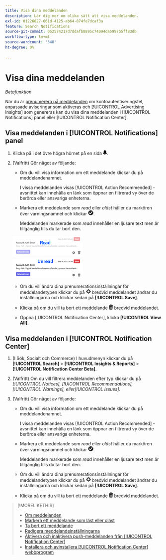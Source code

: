 ```yaml
---
title: Visa dina meddelanden
description: Lär dig mer om olika sätt att visa meddelanden.
exl-id: 01226827-661d-4125-ab64-874fe7dcaf3a
feature: Search Notifications
source-git-commit: 052574217d7ddafb8895c74094da5997b5ff83db
workflow-type: tm+mt
source-wordcount: '348'
ht-degree: 0%

---
```


# Visa dina meddelanden

*Betafunktion*

När du är [prenumerera på meddelanden](notification-edit.md) om kontoautentiseringsfel, anpassade aviseringar som aktiveras och [!UICONTROL Advertising Insights] som genereras kan du visa dina meddelanden i [!UICONTROL Notifications] panel eller [!UICONTROL Notification Center].

## Visa meddelanden i [!UICONTROL Notifications] panel

1. Klicka på i det övre högra hörnet på en sida ![Meddelanden](/help/search-social-commerce/assets/notifications-panel.png "Meddelanden").

1. (Valfritt) Gör något av följande:

   * Om du vill visa information om ett meddelande klickar du på meddelandenamnet.

     I vissa meddelanden visas [!UICONTROL Action Recommended] -avsnittet kan innehålla en länk som öppnar en filtrerad vy över de berörda eller ansvariga enheterna.

   * Markera ett meddelande som *read* eller *oläst* håller du markören över varningsnamnet och klickar ![Markera som läst eller oläst](/help/search-social-commerce/assets/notifications-read-unread.png "Markera som läst eller oläst").

     Meddelanden markerade som *read* innehåller en ljusare text men är tillgänglig tills du tar bort den.

   ![Läs- och olästa meddelanden](/help/search-social-commerce/assets/notifications-read-vs-unread.png "Läs- och olästa meddelanden")

   * Om du vill ändra dina prenumerationsinställningar för meddelandetypen klickar du på ![Inställningar](/help/search-social-commerce/assets/settings-nc.png "Inställningar") bredvid meddelandet ändrar du inställningarna och klickar sedan på **[!UICONTROL Save]**.

   * Klicka på om du vill ta bort ett meddelande ![Ta bort](/help/search-social-commerce/assets/delete.png "Ta bort") bredvid meddelandet.

   * Öppna [!UICONTROL Notification Center], klicka **[!UICONTROL View All]**.

## Visa meddelanden i [!UICONTROL Notification Center]

1. (I Sök, Socialt och Commerce) I huvudmenyn klickar du på **[!UICONTROL Search]** > **[!UICONTROL Insights & Reports]** > **[!UICONTROL Notification Center Beta]**.

1. (Valfritt) Om du vill filtrera meddelanden efter typ klickar du på *[!UICONTROL Notices], [!UICONTROL Recommendations], [!UICONTROL Warnings], eller[!UICONTROL Issues]*.

1. (Valfritt) Gör något av följande:

   * Om du vill visa information om ett meddelande klickar du på meddelandenamnet.

     I vissa meddelanden visas [!UICONTROL Action Recommended] -avsnittet kan innehålla en länk som öppnar en filtrerad vy över de berörda eller ansvariga enheterna.

   * Markera ett meddelande som *read* eller *oläst* håller du markören över varningsnamnet och klickar ![Markera som läst eller oläst](/help/search-social-commerce/assets/notifications-read-unread.png "Markera som läst eller oläst").

     Meddelanden markerade som *read* innehåller en ljusare text men är tillgänglig tills du tar bort den.

   * Om du vill ändra dina prenumerationsinställningar för meddelandetypen klickar du på ![Inställningar](/help/search-social-commerce/assets/settings-nc.png "Inställningar")  bredvid meddelandet ändrar du inställningarna och klickar sedan på **[!UICONTROL Save]**.

   * Klicka på om du vill ta bort ett meddelande ![Ta bort](/help/search-social-commerce/assets/delete.png "Ta bort") bredvid meddelandet.

>[!MORELIKETHIS]
>
>* [Om meddelanden](/help/search-social-commerce/notifications/notification-about.md)
>* [Markera ett meddelande som läst eller oläst](notification-mark-read-unread.md)
>* [Ta bort ett meddelande](notification-delete.md)
>* [Redigera meddelandeinställningarna](notification-edit.md)
>* [Aktivera och inaktivera push-meddelanden från [!UICONTROL Notification Center]](notifications-push-enable-disable.md)
>* [Installera och avinstallera [!UICONTROL Notification Center] webbprogram](notification-app-install-uninstall.md)
